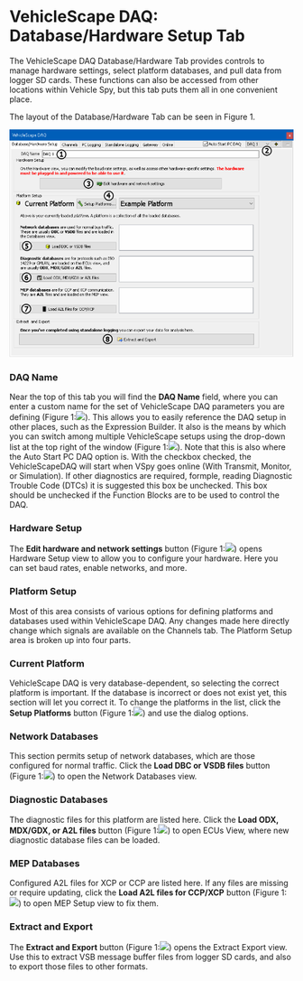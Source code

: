 # VehicleScape DAQ: Database/Hardware Setup Tab

The VehicleScape DAQ Database/Hardware Tab provides controls to manage hardware settings, select platform databases, and pull data from logger SD cards. These functions can also be accessed from other locations within Vehicle Spy, but this tab puts them all in one convenient place.

The layout of the Database/Hardware Tab can be seen in Figure 1.

![Figure 1: The VehicleScape DAQ Database/Hardware Setup Tab.](../../../.gitbook/assets/spyvscapedaqdatabase.gif)

### DAQ Name

Near the top of this tab you will find the **DAQ Name** field, where you can enter a custom name for the set of VehicleScape DAQ parameters you are defining (Figure 1:![](https://cdn.intrepidcs.net/support/VehicleSpy/assets/smOne.gif)). This allows you to easily reference the DAQ setup in other places, such as the Expression Builder. It also is the means by which you can switch among multiple VehicleScape setups using the drop-down list at the top right of the window (Figure 1:![](https://cdn.intrepidcs.net/support/VehicleSpy/assets/smTwo.gif)). Note that this is also where the Auto Start PC DAQ option is. With the checkbox checked, the VehicleScapeDAQ will start when VSpy goes online (With Transmit, Monitor, or Simulation). If other diagnostics are required, formple, reading Diagnostic Trouble Code (DTCs) it is suggested this box be unchecked. This box should be unchecked if the Function Blocks are to be used to control the DAQ.

### Hardware Setup

The **Edit hardware and network settings** button (Figure 1:![](https://cdn.intrepidcs.net/support/VehicleSpy/assets/smThree.gif)) opens Hardware Setup view to allow you to configure your hardware. Here you can set baud rates, enable networks, and more.

### Platform Setup

Most of this area consists of various options for defining platforms and databases used within VehicleScape DAQ. Any changes made here directly change which signals are available on the Channels tab. The Platform Setup area is broken up into four parts.

### Current Platform

VehicleScape DAQ is very database-dependent, so selecting the correct platform is important. If the database is incorrect or does not exist yet, this section will let you correct it. To change the platforms in the list, click the **Setup Platforms** button (Figure 1:![](https://cdn.intrepidcs.net/support/VehicleSpy/assets/smFour.gif)) and use the dialog options.

### Network Databases

This section permits setup of network databases, which are those configured for normal traffic. Click the **Load DBC or VSDB files** button (Figure 1:![](https://cdn.intrepidcs.net/support/VehicleSpy/assets/smFive.gif)) to open the Network Databases view.

### Diagnostic Databases

The diagnostic files for this platform are listed here. Click the **Load ODX, MDX/GDX, or A2L files** button (Figure 1:![](https://cdn.intrepidcs.net/support/VehicleSpy/assets/smSix.gif)) to open ECUs View, where new diagnostic database files can be loaded.

### MEP Databases

Configured A2L files for XCP or CCP are listed here. If any files are missing or require updating, click the **Load A2L files for CCP/XCP** button (Figure 1:![](https://cdn.intrepidcs.net/support/VehicleSpy/assets/smSeven.gif)) to open MEP Setup view to fix them.

### Extract and Export

The **Extract and Export** button (Figure 1:![](https://cdn.intrepidcs.net/support/VehicleSpy/assets/smEight.gif)) opens the Extract Export view. Use this to extract VSB message buffer files from logger SD cards, and also to export those files to other formats.
